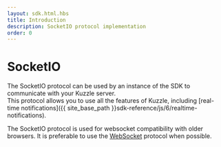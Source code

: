 ```yaml
---
layout: sdk.html.hbs
title: Introduction
description: SocketIO protocol implementation
order: 0
---
```


# SocketIO

The SocketIO protocol can be used by an instance of the SDK to communicate with your Kuzzle server.  
This protocol allows you to use all the features of Kuzzle, including [real-time notifications]({{ site_base_path }}sdk-reference/js/6/realtime-notifications).

<div class="alert alert-info">
  <p>
  The SocketIO protocol is used for websocket compatibility with older browsers. It is preferable to use the <a href="{{ site_base_path }}sdk-reference/js/6/websocket">WebSocket</a> protocol when possible.
  </p>
</div>
